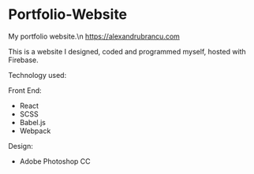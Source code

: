 # Portfolio-Website
My portfolio website.\n
https://alexandrubrancu.com

This is a website I designed, coded and programmed myself, hosted with Firebase.

Technology used:

  Front End:
   - React
   - SCSS
   - Babel.js
   - Webpack

  Design:
   - Adobe Photoshop CC
